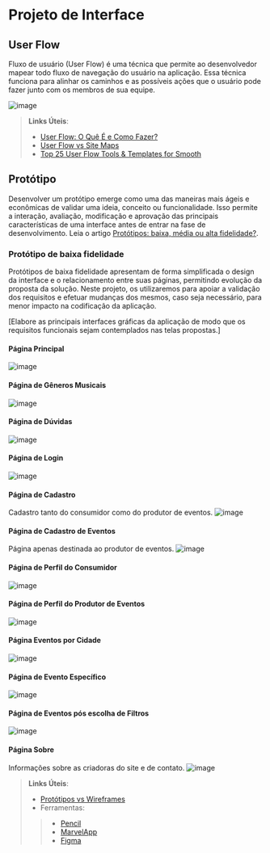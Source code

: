 
# Projeto de Interface

## User Flow

Fluxo de usuário (User Flow) é uma técnica que permite ao desenvolvedor mapear todo fluxo de navegação do usuário na aplicação. Essa técnica funciona para alinhar os caminhos e as possíveis ações que o usuário pode fazer junto com os membros de sua equipe.

![image](https://github.com/ICEI-PUC-Minas-PMV-ADS/PMV-ADS-2023-2-E1-ProjMapaDoUnderground/assets/99201779/8164f49e-3046-498d-b02d-0679630cac8b) 

> **Links Úteis**:
> - [User Flow: O Quê É e Como Fazer?](https://medium.com/7bits/fluxo-de-usu%C3%A1rio-user-flow-o-que-%C3%A9-como-fazer-79d965872534)
> - [User Flow vs Site Maps](http://designr.com.br/sitemap-e-user-flow-quais-as-diferencas-e-quando-usar-cada-um/)
> - [Top 25 User Flow Tools & Templates for Smooth](https://www.mockplus.com/blog/post/user-flow-tools)

## Protótipo

Desenvolver um protótipo emerge como uma das maneiras mais ágeis e econômicas de validar uma ideia, conceito ou funcionalidade. Isso permite a interação, avaliação, modificação e aprovação das principais características de uma interface antes de entrar na fase de desenvolvimento. Leia o artigo [Protótipos: baixa, média ou alta fidelidade?](https://medium.com/ladies-that-ux-br/prot%C3%B3tipos-baixa-m%C3%A9dia-ou-alta-fidelidade-71d897559135).

### Protótipo de baixa fidelidade

Protótipos de baixa fidelidade apresentam de forma simplificada o design da interface e o relacionamento entre suas páginas, permitindo evolução da proposta da solução. Neste projeto, os utilizaremos para apoiar a validação dos requisitos e efetuar mudanças dos mesmos, caso seja necessário, para menor impacto na codificação da aplicação.

[Elabore as principais interfaces gráficas da aplicação de modo que os requisitos funcionais sejam contemplados nas telas propostas.]

#### Página Principal
![image](https://github.com/ICEI-PUC-Minas-PMV-ADS/PMV-ADS-2023-2-E1-ProjMapaDoUnderground/assets/99201779/31abed37-5050-4c93-b449-15d7484c59bd) 

#### Página de Gêneros Musicais
![image](https://github.com/ICEI-PUC-Minas-PMV-ADS/PMV-ADS-2023-2-E1-ProjMapaDoUnderground/assets/99201779/cb258aed-beea-46a6-b539-2c53316b6717)

#### Página de Dúvidas
![image](https://github.com/ICEI-PUC-Minas-PMV-ADS/PMV-ADS-2023-2-E1-ProjMapaDoUnderground/assets/99201779/0e2262c8-cf7f-4a47-8ef5-6d8565d33825)

#### Página de Login
![image](https://github.com/ICEI-PUC-Minas-PMV-ADS/PMV-ADS-2023-2-E1-ProjMapaDoUnderground/assets/99201779/92d524b1-86af-4d51-ba2b-d4f9d5b5ee0a)

#### Página de Cadastro
Cadastro tanto do consumidor como do produtor de eventos.
![image](https://github.com/ICEI-PUC-Minas-PMV-ADS/PMV-ADS-2023-2-E1-ProjMapaDoUnderground/assets/99201779/702cfe84-d616-4258-a4d9-ae4c564123e8)

#### Página de Cadastro de Eventos
Página apenas destinada ao produtor de eventos.
![image](https://github.com/ICEI-PUC-Minas-PMV-ADS/PMV-ADS-2023-2-E1-ProjMapaDoUnderground/assets/99201779/7f7aa6b1-22df-43dc-9e34-2ed3489af4f6)

#### Página de Perfil do Consumidor
![image](https://github.com/ICEI-PUC-Minas-PMV-ADS/PMV-ADS-2023-2-E1-ProjMapaDoUnderground/assets/99201779/4361279a-8681-431a-b916-b19e2b254658)

#### Página de Perfil do Produtor de Eventos
![image](https://github.com/ICEI-PUC-Minas-PMV-ADS/PMV-ADS-2023-2-E1-ProjMapaDoUnderground/assets/99201779/4c9813b8-cbc3-4031-9107-24eae222c80c)

#### Página Eventos por Cidade
![image](https://github.com/ICEI-PUC-Minas-PMV-ADS/PMV-ADS-2023-2-E1-ProjMapaDoUnderground/assets/99201779/c5d5d99f-c649-4908-a607-a917e6b27a5b)

#### Página de Evento Específico
![image](https://github.com/ICEI-PUC-Minas-PMV-ADS/PMV-ADS-2023-2-E1-ProjMapaDoUnderground/assets/99201779/7a4f766a-b744-4a30-85b1-6a5945886004)

#### Página de Eventos pós escolha de Filtros
![image](https://github.com/ICEI-PUC-Minas-PMV-ADS/PMV-ADS-2023-2-E1-ProjMapaDoUnderground/assets/99201779/9586d80f-f580-4864-bdbb-6dfa78ba6080)

#### Página Sobre
Informações sobre as criadoras do site e de contato.
![image](https://github.com/ICEI-PUC-Minas-PMV-ADS/PMV-ADS-2023-2-E1-ProjMapaDoUnderground/assets/99201779/77d8a8c6-ec32-432b-9df1-6ee56bb105b3)











 
> **Links Úteis**:
> - [Protótipos vs Wireframes](https://www.nngroup.com/videos/prototypes-vs-wireframes-ux-projects/)
>- Ferramentas:
>> - [Pencil](https://pencil.evolus.vn/)
>> - [MarvelApp](https://marvelapp.com/)
>> - [Figma](https://www.figma.com/)



